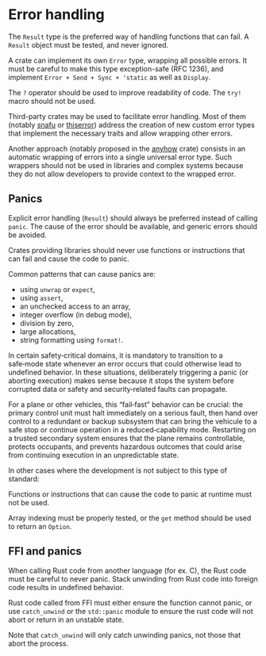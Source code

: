# Error handling

<!-- <mark>TODO</mark>: explicit good practices in error handling. -->

The `Result` type is the preferred way of handling functions that can fail.
A `Result` object must be tested, and never ignored.

<div class="reco" id="LANG-ERRWRAP" type="Recommendation" title="Implement custom `Error` type wrapping all possible errors">

A crate can implement its own `Error` type, wrapping all possible errors.
It must be careful to make this type exception-safe (RFC 1236), and implement
`Error + Send + Sync + 'static` as well as `Display`.

</div>

<div class="reco" id="LANG-ERRDO" type="Recommendation" title="Use the `?` operator and do not use the `try!` macro">

The `?` operator should be used to improve readability of code.
The `try!` macro should not be used.

</div>

Third-party crates may be used to facilitate error handling. Most of them
(notably [snafu] or [thiserror]) address the creation of new custom
error types that implement the necessary traits and allow wrapping other
errors.

Another approach (notably proposed in the [anyhow] crate) consists in an automatic
wrapping of errors into a single universal error type. Such wrappers should not
be used in libraries and complex systems because they do not allow developers to
provide context to the wrapped error.

[snafu]: https://crates.io/crates/snafu
[thiserror]: https://crates.io/crates/thiserror
[anyhow]: https://crates.io/crates/anyhow

## Panics

Explicit error handling (`Result`) should always be preferred instead of calling
`panic`.  The cause of the error should be available, and generic errors should
be avoided.

Crates providing libraries should never use functions or instructions that can
fail and cause the code to panic.

Common patterns that can cause panics are:

- using `unwrap` or `expect`,
- using `assert`,
- an unchecked access to an array,
- integer overflow (in debug mode),
- division by zero,
- large allocations,
- string formatting using `format!`.

<div class="warning">

In certain safety‑critical domains, it is mandatory to transition to a safe‑mode state whenever an error occurs that could otherwise lead to undefined behavior.
In these situations, deliberately triggering a panic (or aborting execution) makes sense because it stops the system before corrupted data or safety and security‑related faults can propagate.

For a plane or other vehicles, this “fail‑fast” behavior can be crucial: the primary control unit must halt immediately on a serious fault, then hand over control to a redundant or backup subsystem that can bring the vehicule to a safe stop or continue operation in a reduced‑capability mode. Restarting on a trusted secondary system ensures that the plane remains controllable, protects occupants, and prevents hazardous outcomes that could arise from continuing execution in an unpredictable state.

</div>

In other cases where the development is not subject to this type of standard:

<div class="reco" id="LANG-NOPANIC" type="Rule" title="Don't use functions that can cause `panic!`">

Functions or instructions that can cause the code to panic at runtime must not
be used.

</div>

<div class="reco" id="LANG-ARRINDEXING" type="Rule" title="Test properly array indexing or use the `get` method">

Array indexing must be properly tested, or the `get` method should be used to
return an `Option`.

</div>

<!--
<mark>TODO</mark> Check if the [no_panic](https://github.com/dtolnay/no-panic)
crate can catch all cases. Drawback: all functions need to be marked as
`#[no_panic]`.
-->
<!--
<mark>TODO</mark> Another possibility:
[rustig](https://github.com/Technolution/rustig) (doesn't build here)
-->

## FFI and panics

When calling Rust code from another language (for ex. C), the Rust code must
be careful to never panic.
Stack unwinding from Rust code into foreign code results in undefined behavior.

<div class="reco" id="LANG-FFIPANIC" type="Rule" title="Handle correctly `panic!` in FFI">

Rust code called from FFI must either ensure the function cannot panic, or use
`catch_unwind` or the `std::panic` module to ensure the rust code will not
abort or return in an unstable state.

</div>

Note that `catch_unwind` will only catch unwinding panics, not those that abort
the process.
